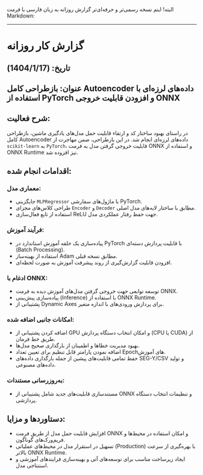 البته! اینم نسخه رسمی‌تر و حرفه‌ای‌تر گزارش روزانه به زبان فارسی با فرمت Markdown:

---

# گزارش کار روزانه

## تاریخ: (1404/1/17)

## عنوان: بازطراحی کامل Autoencoder داده‌های لرزه‌ای با استفاده از PyTorch و افزودن قابلیت خروجی ONNX

## شرح فعالیت:
در راستای بهبود ساختار کد و ارتقاء قابلیت حمل مدل‌های یادگیری ماشین، بازطراحی کامل Autoencoder داده‌های لرزه‌ای انجام شد. در این بازطراحی، ضمن مهاجرت از `scikit-learn` به `PyTorch`، قابلیت خروجی گرفتن مدل به فرمت ONNX و استفاده از ONNX Runtime نیز افزوده شد.

## اقدامات انجام شده:

### معماری مدل:
- جایگزینی `MLPRegressor` با ماژول‌های سفارشی PyTorch.
- طراحی کلاس‌های مجزای `Encoder` و `Decoder` مطابق با ساختار لایه‌های مدل اصلی.
- استفاده از تابع فعال‌سازی ReLU جهت حفظ رفتار عملکردی مدل.

### فرآیند آموزش:
- پیاده‌سازی یک حلقه آموزش استاندارد در PyTorch با قابلیت پردازش دسته‌ای (Batch Processing).
- استفاده از بهینه‌ساز Adam مطابق نسخه قبلی.
- افزودن قابلیت گزارش‌گیری از روند پیشرفت آموزش به صورت لحظه‌ای.

### ادغام با ONNX:
- توسعه توابعی جهت خروجی گرفتن مدل‌های آموزش دیده به فرمت ONNX.
- پیاده‌سازی پیش‌بینی (Inference) با استفاده از ONNX Runtime.
- پشتیبانی از Dynamic Axes برای پردازش ورودی‌های با اندازه متغیر.

### امکانات جانبی اضافه شده:
- اضافه کردن پشتیبانی از GPU و امکان انتخاب دستگاه پردازش (CPU یا CUDA) از طریق خط فرمان.
- بهبود مدیریت خطاها و اطمینان از بارگذاری صحیح مدل‌ها.
- اضافه نمودن پارامتر قابل تنظیم برای تعیین تعداد Epochهای آموزش.
- حفظ تمامی قابلیت‌های پیشین از جمله بارگذاری داده‌های SEG-Y/CSV و تولید داده‌های مصنوعی.

### به‌روزرسانی مستندات:
- مستندسازی قابلیت‌های جدید شامل پشتیبانی از ONNX و تنظیمات انتخاب دستگاه پردازشی.

## دستاوردها و مزایا:
- افزایش قابلیت حمل مدل از طریق فرمت ONNX و امکان استفاده در محیط‌ها و فریم‌ورک‌های گوناگون.
- تسهیل در استقرار مدل در محیط‌های عملیاتی (Production) با بهره‌گیری از سرعت بالاتر ONNX Runtime.
- ایجاد زیرساخت مناسب برای توسعه‌های آتی و بهینه‌سازی فرایندهای آموزشی و استنتاجی مدل.

